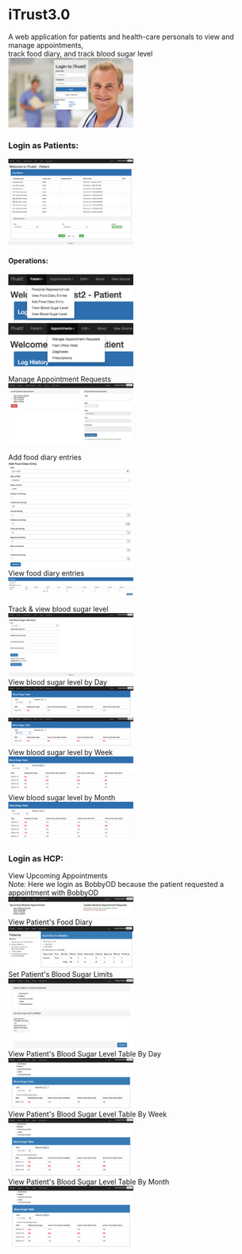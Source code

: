 # iTrust3.0
A web application for patients and health-care personals to view and manage appointments, <br>
track food diary, and track blood sugar level<br>
<img src="https://github.com/zmei1997/Java-web/blob/master/iTrust2%20Screenshot/1.png" height="50%" width="50%"> <br>

### Login as Patients:
<img src="https://github.com/zmei1997/Java-web/blob/master/iTrust2%20Screenshot/2.png" height="50%" width="50%"> <br>
#### Operations: 
<img src="https://github.com/zmei1997/Java-web/blob/master/iTrust2%20Screenshot/3.png" height="50%" width="50%">
<img src="https://github.com/zmei1997/Java-web/blob/master/iTrust2%20Screenshot/4.png" height="50%" width="50%"> <br>

Manage Appointment Requests<br>
<img src="https://github.com/zmei1997/Java-web/blob/master/iTrust2%20Screenshot/14.png" height="50%" width="50%"><br>

Add food diary entries<br>
<img src="https://github.com/zmei1997/Java-web/blob/master/iTrust2%20Screenshot/12.png" height="50%" width="50%"><br>
View food diary entries<br>
<img src="https://github.com/zmei1997/Java-web/blob/master/iTrust2%20Screenshot/13.png" height="50%" width="50%"><br>

Track & view blood sugar level <br>
<img src="https://github.com/zmei1997/Java-web/blob/master/iTrust2%20Screenshot/5.png" height="50%" width="50%"> <br>
View blood sugar level by Day<br>
<img src="https://github.com/zmei1997/Java-web/blob/master/iTrust2%20Screenshot/6.png" height="50%" width="50%"><br>
<img src="https://github.com/zmei1997/Java-web/blob/master/iTrust2%20Screenshot/7.png" height="50%" width="50%"><br>
View blood sugar level by Week<br>
<img src="https://github.com/zmei1997/Java-web/blob/master/iTrust2%20Screenshot/10.png" height="50%" width="50%"><br>
View blood sugar level by Month<br>
<img src="https://github.com/zmei1997/Java-web/blob/master/iTrust2%20Screenshot/11.png" height="50%" width="50%"><br>

### Login as HCP:
View Upcoming Appointments<br>
Note: Here we login as BobbyOD because the patient requested a appointment with BobbyOD<br>
<img src="https://github.com/zmei1997/Java-web/blob/master/iTrust2%20Screenshot/hcp6.png" height="50%" width="50%"><br>
View Patient's Food Diary<br>
<img src="https://github.com/zmei1997/Java-web/blob/master/iTrust2%20Screenshot/hcp1.png" height="50%" width="50%"><br>
Set Patient's Blood Sugar Limits<br>
<img src="https://github.com/zmei1997/Java-web/blob/master/iTrust2%20Screenshot/hcp2.png" height="50%" width="50%"><br>
View Patient's Blood Sugar Level Table By Day<br>
<img src="https://github.com/zmei1997/Java-web/blob/master/iTrust2%20Screenshot/hcp3.png" height="50%" width="50%"><br>
View Patient's Blood Sugar Level Table By Week<br>
<img src="https://github.com/zmei1997/Java-web/blob/master/iTrust2%20Screenshot/hcp4.png" height="50%" width="50%"><br>
View Patient's Blood Sugar Level Table By Month<br>
<img src="https://github.com/zmei1997/Java-web/blob/master/iTrust2%20Screenshot/hcp5.png" height="50%" width="50%"><br>
